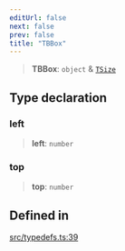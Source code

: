```yaml
---
editUrl: false
next: false
prev: false
title: "TBBox"
---
```


> **TBBox**: `object` & [`TSize`](/api/type-aliases/tsize/)

## Type declaration

### left

> **left**: `number`

### top

> **top**: `number`

## Defined in

[src/typedefs.ts:39](https://github.com/fabricjs/fabric.js/blob/8748628df7e9de00ba77413bfc3ad9e9fe9d4f30/src/typedefs.ts#L39)
